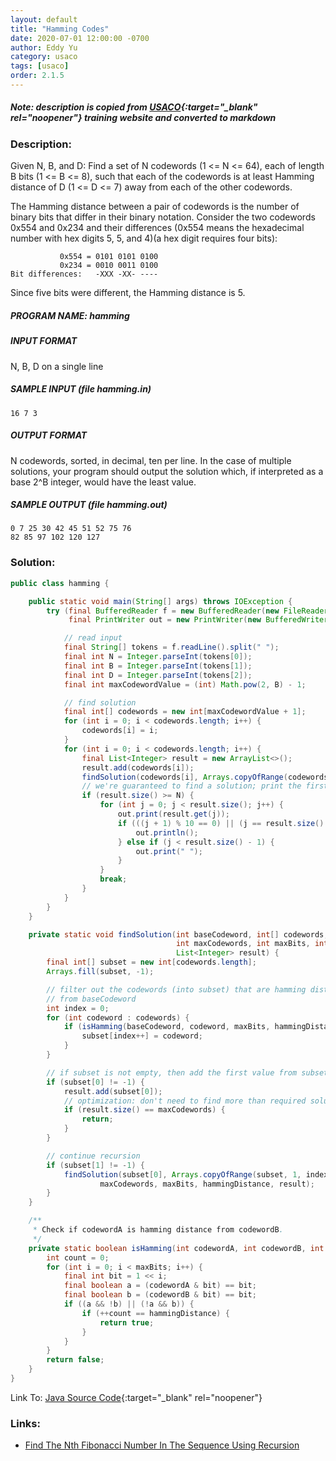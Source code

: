 ```yaml
---
layout: default
title: "Hamming Codes"
date: 2020-07-01 12:00:00 -0700
author: Eddy Yu
category: usaco
tags: [usaco]
order: 2.1.5
---
```


##### Note: description is copied from [USACO](http://www.usaco.org/){:target="_blank" rel="noopener"} training website and converted to markdown

### Description:
Given N, B, and D: Find a set of N codewords (1 <= N <= 64), each of length B 
bits (1 <= B <= 8), such that each of the codewords is at least Hamming 
distance of D (1 <= D <= 7) away from each of the other codewords.

The Hamming distance between a pair of codewords is the number of binary bits 
that differ in their binary notation. Consider the two codewords 0x554 and 
0x234 and their differences (0x554 means the hexadecimal number with hex digits 
5, 5, and 4)(a hex digit requires four bits):
```
           0x554 = 0101 0101 0100
           0x234 = 0010 0011 0100
Bit differences:   -XXX -XX- ----
```
Since five bits were different, the Hamming distance is 5.

##### PROGRAM NAME: hamming

##### INPUT FORMAT
N, B, D on a single line

##### SAMPLE INPUT (file hamming.in)
```
16 7 3
```

##### OUTPUT FORMAT
N codewords, sorted, in decimal, ten per line. In the case of multiple 
solutions, your program should output the solution which, if interpreted 
as a base 2^B integer, would have the least value.

##### SAMPLE OUTPUT (file hamming.out)
```
0 7 25 30 42 45 51 52 75 76
82 85 97 102 120 127
```
    
### Solution:
```java
public class hamming {

    public static void main(String[] args) throws IOException {
        try (final BufferedReader f = new BufferedReader(new FileReader("hamming.in"));
             final PrintWriter out = new PrintWriter(new BufferedWriter(new FileWriter("hamming.out")))) {

            // read input
            final String[] tokens = f.readLine().split(" ");
            final int N = Integer.parseInt(tokens[0]);
            final int B = Integer.parseInt(tokens[1]);
            final int D = Integer.parseInt(tokens[2]);
            final int maxCodewordValue = (int) Math.pow(2, B) - 1;

            // find solution
            final int[] codewords = new int[maxCodewordValue + 1];
            for (int i = 0; i < codewords.length; i++) {
                codewords[i] = i;
            }
            for (int i = 0; i < codewords.length; i++) {
                final List<Integer> result = new ArrayList<>();
                result.add(codewords[i]);
                findSolution(codewords[i], Arrays.copyOfRange(codewords, i + 1, codewords.length), N, B, D, result);
                // we're guaranteed to find a solution; print the first one we find
                if (result.size() >= N) {
                    for (int j = 0; j < result.size(); j++) {
                        out.print(result.get(j));
                        if (((j + 1) % 10 == 0) || (j == result.size() - 1)) {
                            out.println();
                        } else if (j < result.size() - 1) {
                            out.print(" ");
                        }
                    }
                    break;
                }
            }
        }
    }

    private static void findSolution(int baseCodeword, int[] codewords,
                                     int maxCodewords, int maxBits, int hammingDistance,
                                     List<Integer> result) {
        final int[] subset = new int[codewords.length];
        Arrays.fill(subset, -1);

        // filter out the codewords (into subset) that are hamming distance
        // from baseCodeword
        int index = 0;
        for (int codeword : codewords) {
            if (isHamming(baseCodeword, codeword, maxBits, hammingDistance)) {
                subset[index++] = codeword;
            }
        }

        // if subset is not empty, then add the first value from subset into result
        if (subset[0] != -1) {
            result.add(subset[0]);
            // optimization: don't need to find more than required solution size
            if (result.size() == maxCodewords) {
                return;
            }
        }

        // continue recursion
        if (subset[1] != -1) {
            findSolution(subset[0], Arrays.copyOfRange(subset, 1, index),
                    maxCodewords, maxBits, hammingDistance, result);
        }
    }

    /**
     * Check if codewordA is hamming distance from codewordB.
     */
    private static boolean isHamming(int codewordA, int codewordB, int maxBits, int hammingDistance) {
        int count = 0;
        for (int i = 0; i < maxBits; i++) {
            final int bit = 1 << i;
            final boolean a = (codewordA & bit) == bit;
            final boolean b = (codewordB & bit) == bit;
            if ((a && !b) || (!a && b)) {
                if (++count == hammingDistance) {
                    return true;
                }
            }
        }
        return false;
    }
}
``` 
Link To: [Java Source Code](https://github.com/eddycyu/usaco/blob/master/src/hamming.java){:target="_blank" rel="noopener"}

### Links:
* [Find The Nth Fibonacci Number In The Sequence Using Recursion](/blog/find-nth-fibonacci-number-recursion)
